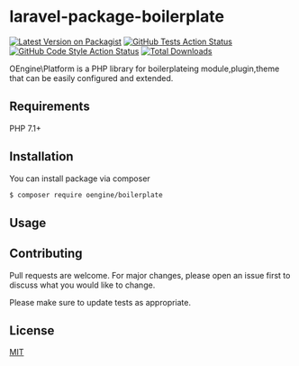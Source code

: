# laravel-package-boilerplate

[![Latest Version on Packagist](https://img.shields.io/packagist/v/oengine/boilerplate.svg?style=flat-square)](https://packagist.org/packages/oengine/boilerplate)
[![GitHub Tests Action Status](https://img.shields.io/github/workflow/status/oengine/boilerplate/run-tests?label=tests)](https://github.com/oengine/boilerplate/actions?query=workflow%3Arun-tests+branch%3Amain)
[![GitHub Code Style Action Status](https://img.shields.io/github/workflow/status/oengine/laravel-package-boilerplate/Fix%20PHP%20code%20style%20issues?label=code%20style)](https://github.com/oengine/laravel-package-boilerplate/actions?query=workflow%3A"Fix+PHP+code+style+issues"+branch%3Amain)
[![Total Downloads](https://img.shields.io/packagist/dt/oengine/boilerplate.svg?style=flat-square)](https://packagist.org/packages/oengine/boilerplate)

OEngine\Platform is a PHP library for boilerplateing module,plugin,theme that can be easily configured and extended.

## Requirements

PHP 7.1+

## Installation

You can install package via composer

```bash
$ composer require oengine/boilerplate
```

## Usage

## Contributing

Pull requests are welcome. For major changes, please open an issue first to discuss what you would like to change.

Please make sure to update tests as appropriate.

## License

[MIT](./LICENSE.md)
